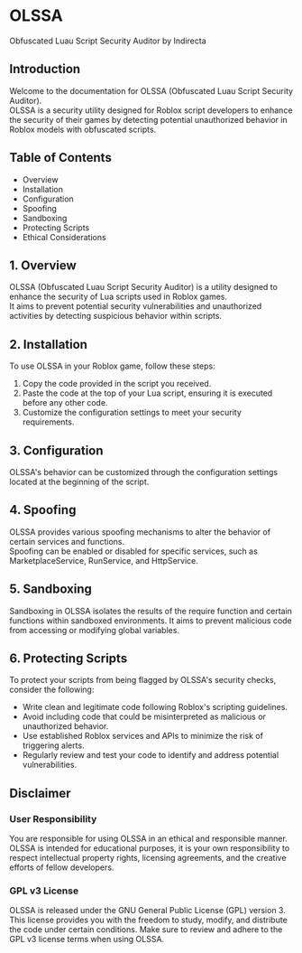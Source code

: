# OLSSA
Obfuscated Luau Script Security Auditor by Indirecta  

## Introduction

Welcome to the documentation for OLSSA (Obfuscated Luau Script Security Auditor).  
OLSSA is a security utility designed for Roblox script developers to enhance the security of their games by detecting potential unauthorized behavior
in Roblox models with obfuscated scripts.  

## Table of Contents

-    Overview
-    Installation
-    Configuration
-    Spoofing
-   Sandboxing
-    Protecting Scripts
-    Ethical Considerations

## 1. Overview

OLSSA (Obfuscated Luau Script Security Auditor) is a utility designed to enhance the security of Lua scripts used in Roblox games.  
It aims to prevent potential security vulnerabilities and unauthorized activities by detecting suspicious behavior within scripts.  
## 2. Installation <a name="installation"></a>

To use OLSSA in your Roblox game, follow these steps:

  1.  Copy the code provided in the script you received.
  2.  Paste the code at the top of your Lua script, ensuring it is executed before any other code.
  3.  Customize the configuration settings to meet your security requirements.

## 3. Configuration

OLSSA's behavior can be customized through the configuration settings located at the beginning of the script.  

## 4. Spoofing

OLSSA provides various spoofing mechanisms to alter the behavior of certain services and functions.  
Spoofing can be enabled or disabled for specific services, such as MarketplaceService, RunService, and HttpService.  

## 5. Sandboxing

Sandboxing in OLSSA isolates the results of the require function and certain functions within sandboxed environments. It aims to prevent malicious code from accessing or modifying global variables.

## 6. Protecting Scripts

To protect your scripts from being flagged by OLSSA's security checks, consider the following:

-  Write clean and legitimate code following Roblox's scripting guidelines.
-  Avoid including code that could be misinterpreted as malicious or unauthorized behavior.
-  Use established Roblox services and APIs to minimize the risk of triggering alerts.
-  Regularly review and test your code to identify and address potential vulnerabilities.

## Disclaimer
### User Responsibility

You are responsible for using OLSSA in an ethical and responsible manner.  
OLSSA is intended for educational purposes, it is your own responsibility to respect intellectual property rights, licensing agreements, and the creative efforts of fellow developers.  

### GPL v3 License

OLSSA is released under the GNU General Public License (GPL) version 3. This license provides you with the freedom to study, modify, and distribute the code under certain conditions. Make sure to review and adhere to the GPL v3 license terms when using OLSSA.
